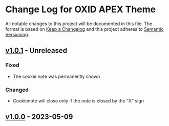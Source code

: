 # Change Log for OXID APEX Theme

All notable changes to this project will be documented in this file.
The format is based on [Keep a Changelog](http://keepachangelog.com/)
and this project adheres to [Semantic Versioning](http://semver.org/).

## [v1.0.1] - Unreleased

### Fixed
- The cookie note was permanently shown

### Changed
- Cookienote will close only if the note is closed by the "X" sign

## [v1.0.0] - 2023-05-09

[v1.0.1]: https://github.com/OXID-eSales/twig-theme/compare/v1.0.0...b-7.0.x
[v1.0.0]: https://github.com/OXID-eSales/apex-theme/releases/tag/v1.0.0
